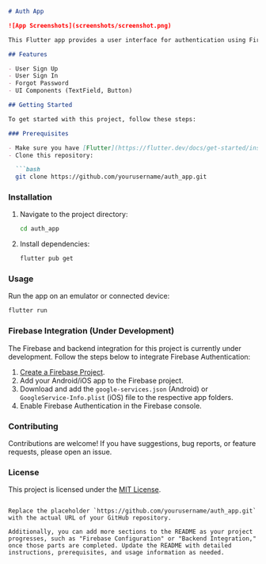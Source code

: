 
```markdown
# Auth App

![App Screenshots](screenshots/screenshot.png)

This Flutter app provides a user interface for authentication using Firebase Authentication. The backend and Firebase integration are currently under development.

## Features

- User Sign Up
- User Sign In
- Forgot Password
- UI Components (TextField, Button)

## Getting Started

To get started with this project, follow these steps:

### Prerequisites

- Make sure you have [Flutter](https://flutter.dev/docs/get-started/install) installed on your machine.
- Clone this repository:

  ```bash
  git clone https://github.com/yourusername/auth_app.git
  ```

### Installation

1. Navigate to the project directory:

   ```bash
   cd auth_app
   ```

2. Install dependencies:

   ```bash
   flutter pub get
   ```

### Usage

Run the app on an emulator or connected device:

```bash
flutter run
```

### Firebase Integration (Under Development)

The Firebase and backend integration for this project is currently under development. Follow the steps below to integrate Firebase Authentication:

1. [Create a Firebase Project](https://console.firebase.google.com/).
2. Add your Android/iOS app to the Firebase project.
3. Download and add the `google-services.json` (Android) or `GoogleService-Info.plist` (iOS) file to the respective app folders.
4. Enable Firebase Authentication in the Firebase console.

### Contributing

Contributions are welcome! If you have suggestions, bug reports, or feature requests, please open an issue.

### License

This project is licensed under the [MIT License](LICENSE).

```

Replace the placeholder `https://github.com/yourusername/auth_app.git` with the actual URL of your GitHub repository.

Additionally, you can add more sections to the README as your project progresses, such as "Firebase Configuration" or "Backend Integration," once those parts are completed. Update the README with detailed instructions, prerequisites, and usage information as needed.
